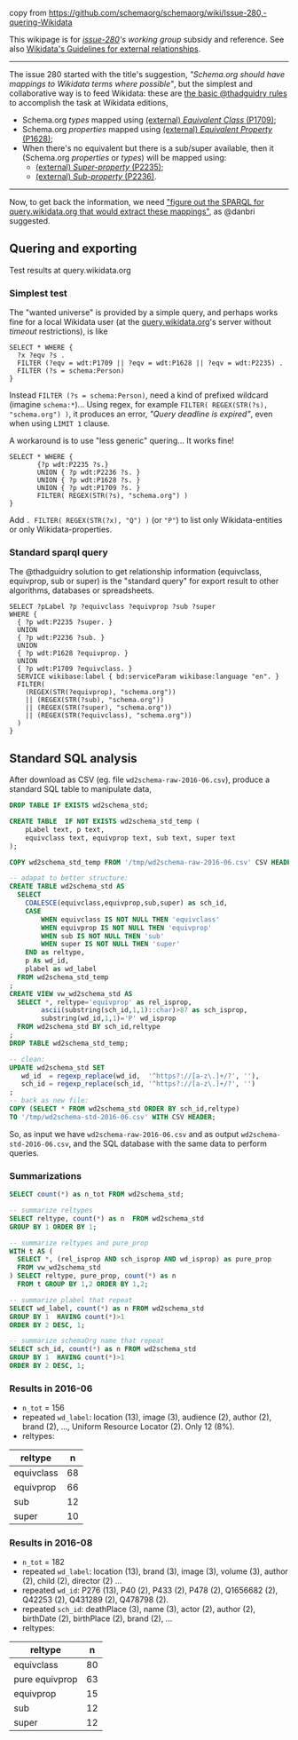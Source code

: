 copy from https://github.com/schemaorg/schemaorg/wiki/Issue-280,-quering-Wikidata

This wikipage is for *[issue-280](https://github.com/schemaorg/schemaorg/issues/280)'s working group* subsidy and reference.  See  also [Wikidata's Guidelines for external relationships](https://www.wikidata.org/wiki/Help:Statements/Guidelines_for_external_relationships#schema_case).

-----

The issue 280 started with the title's suggestion, *"Schema.org should have mappings to Wikidata terms where possible"*, but the simplest and collaborative way is to feed Wikidata: these are [the basic @thadguidry  rules](https://github.com/schemaorg/schemaorg/issues/280#issuecomment-226664317) to accomplish the task at Wikidata editions,

* Schema.org *types* mapped using [(external) *Equivalent Class* (P1709)](https://www.wikidata.org/wiki/Property:P1709);
* Schema.org *properties* mapped using [(external) *Equivalent Property* (P1628)](https://www.wikidata.org/wiki/Property:P1628);
* When there's no equivalent but there is a sub/super available, then it (Schema.org *properties* or *types*) will be mapped using:
  * [(external) *Super-property* (P2235)](https://www.wikidata.org/wiki/Property:P2235);
  * [(external) *Sub-property* (P2236)](https://www.wikidata.org/wiki/Property:P2236).

-----

Now, to get back the information, we need  ["figure out the SPARQL for query.wikidata.org that would extract these mappings"](https://github.com/schemaorg/schemaorg/issues/280#issuecomment-226857863), as @danbri  suggested.

## Quering and exporting

Test results at query.wikidata.org

### Simplest test
The "wanted universe" is  provided by  a simple query, and perhaps works fine for a local Wikidata user (at the [query.wikidata.org](https://query.wikidata.org)'s server without *timeout* restrictions), is like
```sparql
SELECT * WHERE {
  ?x ?eqv ?s . 
  FILTER (?eqv = wdt:P1709 || ?eqv = wdt:P1628 || ?eqv = wdt:P2235) .
  FILTER (?s = schema:Person)
}
```
Instead `FILTER (?s = schema:Person)`, need a  kind of  prefixed wildcard (imagine `schema:*`)... Using  regex, for example `FILTER( REGEX(STR(?s), "schema.org") )`, it  produces an  error,  *"Query deadline is expired"*, even when using `LIMIT 1`  clause.

A workaround is to use "less generic" quering... It works fine!
```sparql
SELECT * WHERE {  
       {?p wdt:P2235 ?s.}
       UNION { ?p wdt:P2236 ?s. }
       UNION { ?p wdt:P1628 ?s. }
       UNION { ?p wdt:P1709 ?s. }
       FILTER( REGEX(STR(?s), "schema.org") )
}
```
Add  `. FILTER( REGEX(STR(?x), "Q") )` (or `"P"`) to list only Wikidata-entities or only Wikidata-properties. 

### Standard sparql query
The @thadguidry  solution  to get relationship information (equivclass, equivprop, sub  or super) is the "standard query" for
export result to other algorithms, databases or spreadsheets.

```sparql
SELECT ?pLabel ?p ?equivclass ?equivprop ?sub ?super  
WHERE {
  { ?p wdt:P2235 ?super. }
  UNION
  { ?p wdt:P2236 ?sub. }
  UNION
  { ?p wdt:P1628 ?equivprop. }
  UNION
  { ?p wdt:P1709 ?equivclass. }
  SERVICE wikibase:label { bd:serviceParam wikibase:language "en". }
  FILTER(
    (REGEX(STR(?equivprop), "schema.org")) 
    || (REGEX(STR(?sub), "schema.org")) 
    || (REGEX(STR(?super), "schema.org")) 
    || (REGEX(STR(?equivclass), "schema.org"))
  )
}
```

## Standard SQL analysis

After download as CSV (eg. file `wd2schema-raw-2016-06.csv`), produce a standard SQL table to manipulate data,
 
```sql
DROP TABLE IF EXISTS wd2schema_std;

CREATE TABLE  IF NOT EXISTS wd2schema_std_temp (
	pLabel text, p text,
	equivclass text, equivprop text, sub text, super text
);

COPY wd2schema_std_temp FROM '/tmp/wd2schema-raw-2016-06.csv' CSV HEADER;

-- adapat to better structure:
CREATE TABLE wd2schema_std AS 
  SELECT
    COALESCE(equivclass,equivprop,sub,super) as sch_id,
    CASE 
	    WHEN equivclass IS NOT NULL THEN 'equivclass'
	    WHEN equivprop IS NOT NULL THEN 'equivprop'
	    WHEN sub IS NOT NULL THEN 'sub'
	    WHEN super IS NOT NULL THEN 'super'
    END as reltype,
    p As wd_id,
    plabel as wd_label
  FROM wd2schema_std_temp
;
CREATE VIEW vw_wd2schema_std AS
  SELECT *, reltype='equivprop' as rel_isprop,
        ascii(substring(sch_id,1,1)::char)>87 as sch_isprop, 
        substring(wd_id,1,1)='P' wd_isprop 
  FROM wd2schema_std BY sch_id,reltype
;
DROP TABLE wd2schema_std_temp;

-- clean:
UPDATE wd2schema_std SET 
   wd_id  = regexp_replace(wd_id,  '^https?://[a-z\.]+/?', ''),
   sch_id = regexp_replace(sch_id, '^https?://[a-z\.]+/?', '')
;
-- back as new file:
COPY (SELECT * FROM wd2schema_std ORDER BY sch_id,reltype) 
TO '/tmp/wd2schema-std-2016-06.csv' WITH CSV HEADER;
```
So, as input we have `wd2schema-raw-2016-06.csv` and as output  `wd2schema-std-2016-06.csv`, and the SQL database with the same data to perform queries. 

### Summarizations
```sql
SELECT count(*) as n_tot FROM wd2schema_std;

-- summarize reltypes
SELECT reltype, count(*) as n  FROM wd2schema_std
GROUP BY 1 ORDER BY 1;

-- summarize reltypes and pure_prop
WITH t AS (
  SELECT *, (rel_isprop AND sch_isprop AND wd_isprop) as pure_prop
  FROM vw_wd2schema_std
) SELECT reltype, pure_prop, count(*) as n
  FROM t GROUP BY 1,2 ORDER BY 1,2;

-- summarize plabel that repeat
SELECT wd_label, count(*) as n FROM wd2schema_std
GROUP BY 1  HAVING count(*)>1
ORDER BY 2 DESC, 1;

-- summarize schemaOrg name that repeat
SELECT sch_id, count(*) as n FROM wd2schema_std
GROUP BY 1  HAVING count(*)>1
ORDER BY 2 DESC, 1;
```
### Results in 2016-06
* `n_tot` = 156
* repeated `wd_label`: location (13), image (3), audience (2), author (2), brand (2), ..., Uniform Resource Locator (2). Only 12 (8%).
*  reltypes:

|  reltype   | n  |
|------------|----|
equivclass | 68
equivprop  | 66
sub        | 12
super      | 10

### Results in 2016-08
* `n_tot` = 182
* repeated `wd_label`: location (13), brand (3), image (3), volume (3), author (2), child (2), director (2) ...
* repeated `wd_id`:  P276 (13), P40 (2), P433 (2), P478 (2), Q1656682 (2), Q42253 (2), Q431289 (2), Q478798 (2). 
* repeated `sch_id`: deathPlace (3), name (3), actor (2), author (2), birthDate (2), birthPlace (2), brand (2), ... 
*  reltypes:

|  reltype   | n  |
|------------|----|
equivclass | 80
pure equivprop | 63
equivprop  | 15
sub        | 12
super      | 12

